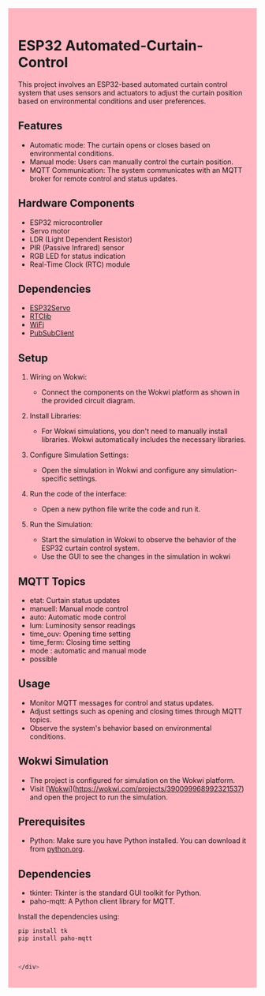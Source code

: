 <div style="background-color: #ffb6c1; padding: 20px;">

  # ESP32 Automated-Curtain-Control
This project involves an ESP32-based automated curtain control system that uses sensors and actuators to adjust the curtain position based on environmental conditions and user preferences.

## Features

- Automatic mode: The curtain opens or closes based on environmental conditions.
- Manual mode: Users can manually control the curtain position.
- MQTT Communication: The system communicates with an MQTT broker for remote control and status updates.

## Hardware Components

- ESP32 microcontroller
- Servo motor
- LDR (Light Dependent Resistor)
- PIR (Passive Infrared) sensor
- RGB LED for status indication
- Real-Time Clock (RTC) module

## Dependencies

- [ESP32Servo](https://github.com/jkb-git/ESP32Servo)
- [RTClib](https://github.com/adafruit/RTClib)
- [WiFi](https://github.com/espressif/arduino-esp32/tree/master/libraries/WiFi)
- [PubSubClient](https://github.com/knolleary/pubsubclient)

## Setup

1. Wiring on Wokwi:
   - Connect the components on the Wokwi platform as shown in the provided circuit diagram.

2. Install Libraries:
   - For Wokwi simulations, you don't need to manually install libraries. Wokwi automatically includes the necessary libraries.

3. Configure Simulation Settings:
   - Open the simulation in Wokwi and configure any simulation-specific settings.
     
4. Run the code of the interface:
   - Open a new python file write the code and run it. 

5. Run the Simulation:
   - Start the simulation in Wokwi to observe the behavior of the ESP32 curtain control system.
   - Use the GUI to see the changes in the simulation in wokwi 
## MQTT Topics

- etat: Curtain status updates
- manuell: Manual mode control
- auto: Automatic mode control
- lum: Luminosity sensor readings
- time_ouv: Opening time setting
- time_ferm: Closing time setting
- mode : automatic and manual mode
- possible 

## Usage

- Monitor MQTT messages for control and status updates.
- Adjust settings such as opening and closing times through MQTT topics.
- Observe the system's behavior based on environmental conditions.

## Wokwi Simulation

- The project is configured for simulation on the Wokwi platform.
- Visit [[Wokwi](https://wokwi.com/)](https://wokwi.com/projects/390099968992321537) and open the project to run the simulation.

## Prerequisites

- Python: Make sure you have Python installed. You can download it from [python.org](https://www.python.org/downloads/).

## Dependencies

- tkinter: Tkinter is the standard GUI toolkit for Python.
- paho-mqtt: A Python client library for MQTT.

Install the dependencies using:

```bash
pip install tk
pip install paho-mqtt
  


</div>
